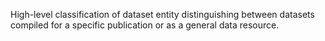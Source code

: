 High-level classification of dataset entity distinguishing between datasets compiled for a specific publication or as a general data resource.

